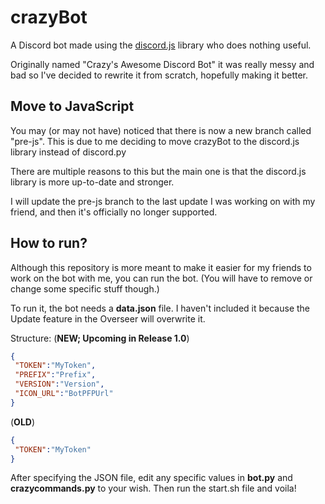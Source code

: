 # crazyBot

A Discord bot made using the [discord.js](https://discord.js.org/) library who does nothing useful.

Originally named "Crazy's Awesome Discord Bot" it was really messy and bad so I've decided to rewrite it from scratch, hopefully making it better.

## Move to JavaScript
You may (or may not have) noticed that there is now a new branch called "pre-js". 
This is due to me deciding to move crazyBot to the discord.js library instead of discord.py

There are multiple reasons to this but the main one is that the discord.js library is more up-to-date and stronger.

I will update the pre-js branch to the last update I was working on with my friend, and then it's officially no longer supported.

## How to run?
Although this repository is more meant to make it easier for my friends to work on the bot with me, you can run the bot. (You will have to remove or change some specific stuff though.)

To run it, the bot needs a **data.json** file. 
I haven't included it because the Update feature in the Overseer will overwrite it.

Structure:
(**NEW; Upcoming in Release 1.0**)

```json
{
 "TOKEN":"MyToken",
 "PREFIX":"Prefix",
 "VERSION":"Version",
 "ICON_URL":"BotPFPUrl"
}
```
  
(**OLD**)

```json
{
 "TOKEN":"MyToken"
}
```
After specifying the JSON file, edit any specific values in **bot.py** and **crazycommands.py** to your wish.
Then run the start.sh file and voila!

